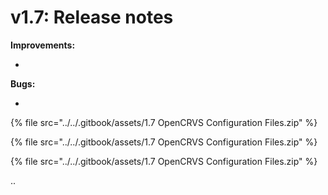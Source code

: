 # v1.7: Release notes

**Improvements:**

*

**Bugs:**

*

{% file src="../../.gitbook/assets/1.7 OpenCRVS Configuration Files.zip" %}

{% file src="../../.gitbook/assets/1.7 OpenCRVS Configuration Files.zip" %}

{% file src="../../.gitbook/assets/1.7 OpenCRVS Configuration Files.zip" %}



..
